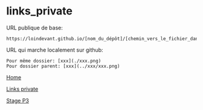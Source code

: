 # links_private

URL publique de base:

```
https://loindevant.github.io/[nom_du_dépôt]/[chemin_vers_le_fichier_dans_le_dépôt]
```

URL qui marche localement sur github:

```
Pour même dossier: [xxx](./xxx.png)
Pour dossier parent: [xxx](../xxx/xxx.png)
```

[Home](https://loindevant.github.io/)

[Links private](https://loindevant.github.io/links_private)

[Stage P3](https://loindevant.github.io/Stage_P3)